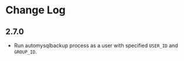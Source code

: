 # Change Log

## 2.7.0
- Run automysqlbackup process as a user with specified `USER_ID` and `GROUP_ID`.

